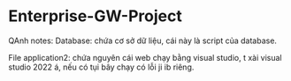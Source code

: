 # Enterprise-GW-Project


QAnh notes:
Database: chứa cơ sở dữ liệu, cái này là script của database. 


File application2: chứa nguyên cái web chạy bằng visual studio, t xài visual studio 2022 á, nếu có tụi bây chạy có lỗi ji ib riêng. 
